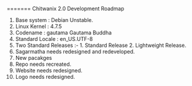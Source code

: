 =======
Chitwanix 2.0 Development Roadmap

1. Base system : Debian Unstable.
2. Linux Kernel : 4.7.5
3. Codename : gautama Gautama Buddha 
4. Standard Locale : en_US.UTF-8
5. Two Standard Releases :- 1. Standard Release  2. Lightweight Release.
6. Sagarmatha needs redesigned and redeveloped.
7. New pacakges
8. Repo needs recreated.
9. Website needs redesigned.
10. Logo needs redesigned.
